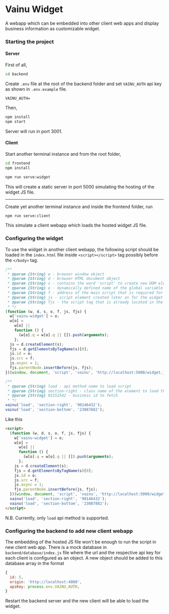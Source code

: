 # Vainu Widget

A webapp which can be embedded into other client web apps and display business information as customizable widget.

### Starting the project

#### Server

First of all,

```sh
cd backend
```

Create `.env` file at the root of the backend folder and set `VAINU_AUTH` api key as shown in `.env.example` file.

```
VAINU_AUTH=
```

Then,

```sh
npm install
npm start
```

Server will run in port 3001.

#### Client

Start another terminal instance and from the root folder,

```sh
cd frontend
npm install
```

```sh
npm run serve:widget
```

This will create a static server in port 5000 simulating the hosting of the widget JS file.

---

Create yet another terminal instance and inside the frontend folder, run

```sh
npm run serve:client
```

This simulate a client webapp which loads the hosted widget JS file.

### Configuring the widget

To use the widget in another client webapp, the following script should be loaded in the `index.html` file inside `<script></script>` tag possibly before the `</body>` tag.

```js
/**
 * @param {String} w - browser window object
 * @param {String} d - browser HTML document object
 * @param {String} s - contains the word 'script' to create new DOM element
 * @param {String} o - dynamically defined name of the global variable
 * @param {String} f - address of the main script that is required for loading the widget script
 * @param {String} js - script element created later on for the widget using 's' parameter
 * @param {String} fjs - the script tag that is already located in the body
 * */
(function (w, d, s, o, f, js, fjs) {
  w['vainu-widget'] = o;
  w[o] =
    w[o] ||
    function () {
      (w[o].q = w[o].q || []).push(arguments);
    };
  js = d.createElement(s);
  fjs = d.getElementsByTagName(s)[0];
  js.id = o;
  js.src = f;
  js.async = 1;
  fjs.parentNode.insertBefore(js, fjs);
})(window, document, 'script', 'vainu', 'http://localhost:5000/widget.js');

/**
 * @param {String} load - api method name to load script
 * @param {String} section-right - class name of the element to load the vainu widget
 * @param {String} 02152542 - business id to fetch
 * */
vainu('load', 'section-right', '90146432');
vainu('load', 'section-bottom', '23087882');
```

Like this

```html
<script>
  (function (w, d, s, o, f, js, fjs) {
    w['vainu-widget'] = o;
    w[o] =
      w[o] ||
      function () {
        (w[o].q = w[o].q || []).push(arguments);
      };
    js = d.createElement(s);
    fjs = d.getElementsByTagName(s)[0];
    js.id = o;
    js.src = f;
    js.async = 1;
    fjs.parentNode.insertBefore(js, fjs);
  })(window, document, 'script', 'vainu', 'http://localhost:5000/widget.js');
  vainu('load', 'section-right', '90146432');
  vainu('load', 'section-bottom', '23087882');
</script>
```

N.B. Currently, only `load` api method is supported.

### Configuring the backend to add new client webapp

The embedding of the hosted JS file won't be enough to run the script in new client web app. There is a mock database in `backend/database/index.js` file where the url and the respective api key for each client is configured as an object. A new object should be added to this database array in the format

```js
{
  id: 5,
  origin: 'http://localhost:4000',
  apiKey: process.env.VAINU_AUTH,
}
```

Restart the backend server and the new client will be able to load the widget.
